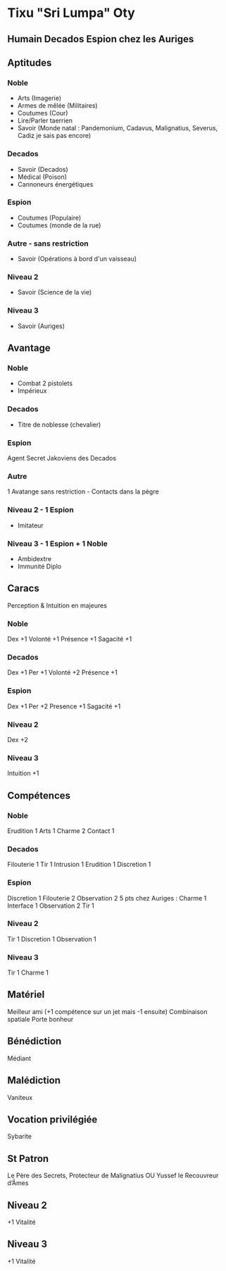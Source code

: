 # Tixu "Sri Lumpa" Oty 
## Humain Decados Espion chez les Auriges

## Aptitudes
### Noble
* Arts (Imagerie)
* Armes de mêlée (Militaires)
* Coutumes (Cour)
* Lire/Parler taerrien
* Savoir (Monde natal : Pandemonium, Cadavus, Malignatius, Severus, Cadiz je sais pas encore)
### Decados
* Savoir (Decados)
* Médical (Poison)
* Cannoneurs énergétiques
### Espion
* Coutumes (Populaire)
* Coutumes (monde de la rue)
### Autre - sans restriction
* Savoir (Opérations à bord d'un vaisseau)
### Niveau 2
* Savoir (Science de la vie)
### Niveau 3
* Savoir (Auriges)

## Avantage
### Noble
* Combat 2 pistolets
* Impérieux
### Decados
* Titre de noblesse (chevalier)
### Espion
Agent Secret Jakoviens des Decados
### Autre
1 Avatange sans restriction - Contacts dans la pègre
### Niveau 2 - 1 Espion
* Imitateur
### Niveau 3 - 1 Espion + 1 Noble
* Ambidextre
* Immunité Diplo

## Caracs
Perception & Intuition en majeures
### Noble
Dex +1
Volonté +1
Présence +1
Sagacité +1
### Decados
Dex +1
Per +1
Volonté +2
Présence +1
### Espion
Dex +1
Per +2
Presence +1
Sagacité +1
### Niveau 2
Dex +2
### Niveau 3
Intuition +1

## Compétences
### Noble
Erudition 1
Arts 1
Charme 2
Contact 1
### Decados
Filouterie 1
Tir 1
Intrusion 1
Erudition 1
Discretion 1
### Espion
Discretion 1
Filouterie 2
Observation 2
5 pts chez Auriges :
Charme 1
Interface 1
Observation 2
Tir 1
### Niveau 2
Tir 1
Discretion 1
Observation 1
### Niveau 3
Tir 1
Charme 1

## Matériel
Meilleur ami (+1 compétence sur un jet mais -1 ensuite)
Combinaison spatiale
Porte bonheur

## Bénédiction
Médiant

## Malédiction
Vaniteux

## Vocation privilégiée
Sybarite

## St Patron
Le Père des Secrets, Protecteur de Malignatius
OU
Yussef le Recouvreur d’Âmes

## Niveau 2
+1 Vitalité
## Niveau 3
+1 Vitalité
